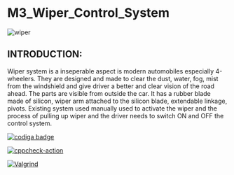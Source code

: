 # M3_Wiper_Control_System

![wiper](https://user-images.githubusercontent.com/101571637/168277342-1c88334f-2e36-494f-b66f-4cad0d07270f.gif)

<h2>INTRODUCTION:</h2>

Wiper system is a inseperable aspect is modern automobiles especially 4-wheelers. They are designed and made to clear the dust, water, fog, mist from the windshield and give driver a better and clear vision of the road ahead. The parts are visible from outside the car. It has a rubber blade made of silicon, wiper arm attached to the silicon blade, extendable linkage, pivots. Existing system used manually used to activate the wiper and the process of pulling up wiper and the driver needs to switch ON and OFF the control system.

<a href="https://app.codiga.io/hub/user/github/Vishnuprasad1234">
   <img src="https://api.codiga.io/public/badge/user/github/Vishnuprasad1234?style=light" alt="codiga badge" />
</a>

[![cppcheck-action](https://github.com/Vishnuprasad1234/M3_PROJECT_WIPER_CONTROL_SYSTEM-2022/actions/workflows/cpp%20check.yml/badge.svg)](https://github.com/Vishnuprasad1234/M3_PROJECT_WIPER_CONTROL_SYSTEM-2022/actions/workflows/cpp%20check.yml)

[![Valgrind](https://github.com/Vishnuprasad1234/M3_PROJECT_WIPER_CONTROL_SYSTEM-2022/actions/workflows/Valgrind.yml/badge.svg)](https://github.com/Vishnuprasad1234/M3_PROJECT_WIPER_CONTROL_SYSTEM-2022/actions/workflows/Valgrind.yml)
